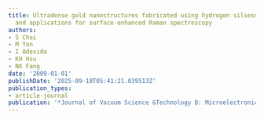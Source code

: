 ```yaml
---
title: Ultradense gold nanostructures fabricated using hydrogen silsesquioxane resist
  and applications for surface-enhanced Raman spectroscopy
authors:
- S Choi
- M Yan
- I Adesida
- KH Hsu
- NX Fang
date: '2009-01-01'
publishDate: '2025-09-18T05:41:21.039513Z'
publication_types:
- article-journal
publication: '*Journal of Vacuum Science &Technology B: Microelectronics and Nanometer …*'
---
```


